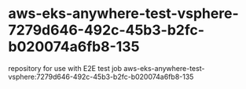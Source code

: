 # aws-eks-anywhere-test-vsphere-7279d646-492c-45b3-b2fc-b020074a6fb8-135
repository for use with E2E test job aws-eks-anywhere-test-vsphere:7279d646-492c-45b3-b2fc-b020074a6fb8-135

